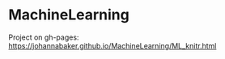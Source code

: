 # MachineLearning

Project on gh-pages:
https://johannabaker.github.io/MachineLearning/ML_knitr.html

